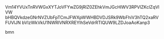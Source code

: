 Vm14YVUxTnRVWGxXYTJoVFYwZG9jRlZ0ZEhkVmJGcHlWV3RPVlZKclZqVlVW
bHBQVkdzeGNrNVZUbFpTCmJFWXpWWHBDVDJSRk9WbFhiV3hTQ2xaRVFUVlJN
bVIzWkVkU1NWRlVNRXREYlhSeVdrRTlQUW9LZDJoaAoKanp3

bmn